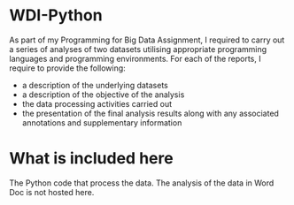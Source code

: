 # WDI-Python
As part of my Programming for Big Data Assignment, I required to carry out a series of analyses of two datasets utilising appropriate
programming languages and programming environments. 
For each of the reports, I require to provide the following:
- a description of the underlying datasets
- a description of the objective of the analysis
- the data processing activities carried out
- the presentation of the final analysis results along with any associated annotations and supplementary information 

# What is included here
The Python code that process the data. The analysis of the data in Word Doc is not hosted here.

